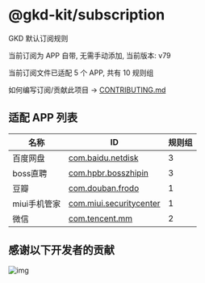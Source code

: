# @gkd-kit/subscription

GKD 默认订阅规则

当前订阅为 APP 自带, 无需手动添加, 当前版本: v79

当前订阅文件已适配 5 个 APP, 共有 10 规则组

如何编写订阅/贡献此项目 -> [CONTRIBUTING.md](./CONTRIBUTING.md)

## 适配 APP 列表

| 名称 | ID | 规则组 |
| - | - | - |
| 百度网盘 | [com.baidu.netdisk](/docs/com.baidu.netdisk.md) | 3 |
| boss直聘 | [com.hpbr.bosszhipin](/docs/com.hpbr.bosszhipin.md) | 3 |
| 豆瓣 | [com.douban.frodo](/docs/com.douban.frodo.md) | 1 |
| miui手机管家 | [com.miui.securitycenter](/docs/com.miui.securitycenter.md) | 1 |
| 微信 | [com.tencent.mm](/docs/com.tencent.mm.md) | 2 |

## 感谢以下开发者的贡献

![img](https://contrib.rocks/image?repo=gkd-kit/subscription&_v=79)
